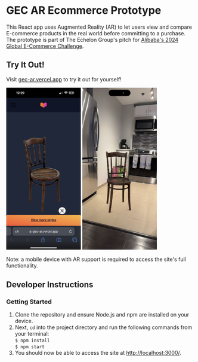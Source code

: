 # GEC AR Ecommerce Prototype

This React app uses Augmented Reality (AR) to let users view and compare E-commerce products in the real world before committing to a purchase. The prototype is part of The Echelon Group's pitch for [Alibaba's 2024 Global E-Commerce Challenge](https://aidc-jobs.alibaba.com/GEC/index/program).

## Try It Out!

Visit [gec-ar.vercel.app](gec-ar.vercel.app) to try it out for yourself!
<p float="left">
    <img src="./resources/website-home.PNG" width="200" alt="Website home page">
    <img src="./resources/ar-example.PNG" width="200" alt="AR demonstration">
</p>

Note: a mobile device with AR support is required to access the site's full functionality.

## Developer Instructions

### Getting Started
1. Clone the repository and ensure Node.js and npm are installed on your device.
2. Next, <code>cd</code> into the project directory and run the following commands from your terminal: \
<code>$ npm install</code> \
<code>$ npm start</code>
3. You should now be able to access the site at [http://localhost:3000/](http://localhost:3000/).
